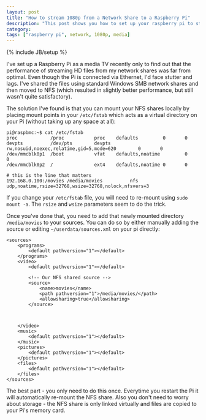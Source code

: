 ```yaml
---
layout: post
title: "How to stream 1080p from a Network Share to a Raspberry Pi"
description: "This post shows you how to set up your raspberry pi to stream full-HD files from a network share without lag or stutter"
category: 
tags: ["raspberry pi", network, 1080p, media]
---
```

{% include JB/setup %}

I've set up a Raspberry Pi as a media TV recently only to find out that the performance of streaming HD files from my network shares was far from optimal. Even though the Pi is connected via Ethernet, I'd face stutter and lags. I've shared the files using standard Windows SMB network shares and then moved to NFS (which resulted in slightly better performance, but still wasn't quite satisfactory).

The solution I've found is that you can mount your NFS shares locally by placing mount points in your `/etc/fstab` which acts as a virtual directory on your Pi (without taking up any space at all):

    pi@raspbmc:~$ cat /etc/fstab
	proc            /proc           proc    defaults         0       0
	devpts          /dev/pts        devpts  rw,nosuid,noexec,relatime,gid=5,mode=620        0       0
	/dev/mmcblk0p1  /boot           vfat    defaults,noatime         0       0
	/dev/mmcblk0p2  /               ext4    defaults,noatime 0       0

	# this is the line that matters
	192.168.0.100:/movies /media/movies          nfs      udp,noatime,rsize=32768,wsize=32768,nolock,nfsvers=3
	
If you change your `/etc/fstab` file, you will need to re-mount using `sudo mount -a`. 
The `rsize` and `wsize` parameters seem to do the trick.

Once you've done that, you need to add that newly mounted directory `/media/movies` to your sources. You can do so by either manually adding the source or editing `~/userdata/sources.xml` on your pi directly:

    <sources>
        <programs>
            <default pathversion="1"></default>
        </programs>
        <video>
            <default pathversion="1"></default>
            
            <!-- Our NFS shared source -->
            <source>
                <name>movies</name>
                <path pathversion="1">/media/movies/</path>
                <allowsharing>true</allowsharing>
            </source>
            
            
            
        </video>
        <music>
            <default pathversion="1"></default>
        </music>
        <pictures>
            <default pathversion="1"></default>
        </pictures>
        <files>
            <default pathversion="1"></default>
        </files>
    </sources>

The best part - you only need to do this once. Everytime you restart the Pi it will automatically re-mount the NFS share. Also you don't need to worry about storage - the NFS share is only linked virtually and files are copied to your Pi's memory card.

